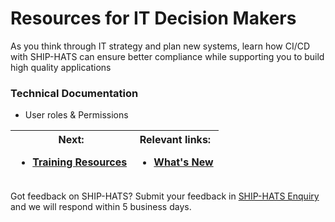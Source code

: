 # Resources for IT Decision Makers 
 
As you think through IT strategy and plan new systems, learn how CI/CD with SHIP-HATS can ensure better compliance while supporting you to build high quality applications 
 
 
### Technical Documentation 
- User roles & Permissions  

|          Next: <ul><li><a href="/training/index">Training Resources</li></ul>|                  Relevant links:<ul><li><a href="/whats-new">What's New</li></ul>|
|       --------       | -------------------------------------------------- |

Got feedback on SHIP-HATS? Submit your feedback in [SHIP-HATS Enquiry](https://www.developer.tech.gov.sg/singapore-government-tech-stack/toolchain/ship-hats-enquiries) and we will respond within 5 business days. 
